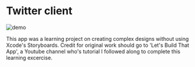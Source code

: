 # Twitter client 
![demo](https://cloud.githubusercontent.com/assets/25040953/24505655/b0687f82-1528-11e7-89ee-4c1ae68c2fa5.gif)

This app was a learning project on creating complex designs without using Xcode's Storyboards. Credit for original work should go to 'Let's Build That App', a Youtube channel who's tutorial I followed along to complete this learning excercise. 
